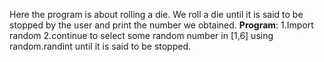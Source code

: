 Here the program is about rolling a die.
We roll a die until it is said to be stopped by the user and print the number we obtained.
**Program**:
1.Import random
2.continue to select some random number in [1,6] using random.randint until it is said to be stopped.
